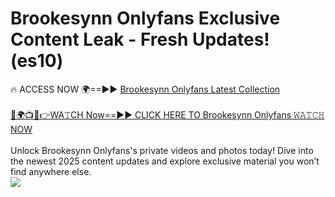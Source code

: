 # Brookesynn Onlyfans Exclusive Content Leak - Fresh Updates! (es10)

🔥 ACCESS NOW 🌍==►► <a href="https://tinyurl.com/kvy9nzfs" rel="nofollow">Brookesynn Onlyfans Latest Collection</a>
<br><br>
[🔴🌍📺📱👉WA𝚃CH Now==►► CLICK HERE TO Brookesynn Onlyfans 𝚆𝙰𝚃𝙲𝙷 NOW](https://tinyurl.com/kvy9nzfs)
<br><br>
Unlock Brookesynn Onlyfans's private videos and photos today! Dive into the newest 2025 content updates and explore exclusive material you won’t find anywhere else.
<br>
<a href="https://tinyurl.com/kvy9nzfs" rel="nofollow" data-target="animated-image.originalLink"><img src="https://camo.githubusercontent.com/8a4f000d20f83aca3bf7ec5f350d767afa0574a8a352519fd8cfa583a6f93a33/68747470733a2f2f692e696d6775722e636f6d2f644a486b345a712e676966" data-canonical-src="https://i.imgur.com/dJHk4Zq.gif" style="max-width: 100%; display: inline-block;" data-target="animated-image.originalImage"></a>
<br>
